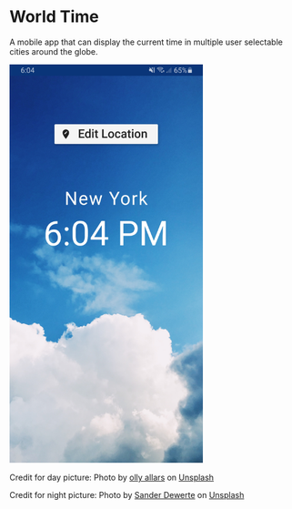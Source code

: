 # World Time

<body>
  <p>A mobile app that can display the current time in multiple user selectable cities around the globe. <p/>
<img src="https://github.com/ByromJomaa/World_Time/blob/master/README_screenshot.jpg" height="700" />
<body/>


Credit for day picture: <span>Photo by <a href="https://unsplash.com/@olly_allars?utm_source=unsplash&amp;utm_medium=referral&amp;utm_content=creditCopyText">olly allars</a> on <a href="https://unsplash.com/s/photos/day-sky?utm_source=unsplash&amp;utm_medium=referral&amp;utm_content=creditCopyText">Unsplash</a></span>

Credit for night picture: <span>Photo by <a href="https://unsplash.com/@sanderdw?utm_source=unsplash&amp;utm_medium=referral&amp;utm_content=creditCopyText">Sander Dewerte</a> on <a href="https://unsplash.com/s/photos/night?utm_source=unsplash&amp;utm_medium=referral&amp;utm_content=creditCopyText">Unsplash</a></span>
